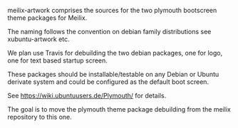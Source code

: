 meilix-artwork comprises the sources for the two plymouth bootscreen theme packages for Meilix.

The naming follows the convention on debian family distributions see xubuntu-artwork etc.

We plan use Travis for debuilding the two debian packages, one for logo, one for text based startup screen.

These packages should be installable/testable on any Debian or Ubuntu derivate system and could be configured as the default boot screen.

See https://wiki.ubuntuusers.de/Plymouth/ for details.

The goal is to move the plymouth theme package debuilding from the meilix repository to this one.
